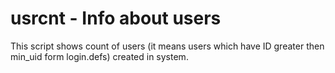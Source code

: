 # usrcnt - Info about users

This script shows count of users (it means users which have ID greater then min_uid form login.defs) created in system.
